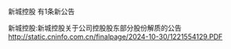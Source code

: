 新城控股 有1条新公告 

新城控股:新城控股关于公司控股股东部分股份解质的公告 http://static.cninfo.com.cn/finalpage/2024-10-30/1221554129.PDF 

